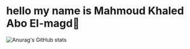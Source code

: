 # hello my name is Mahmoud Khaled Abo El-magd👋

![Anurag's GitHub stats](https://github-readme-stats.vercel.app/api?username=anuraghazra&show_icons=true&theme=transparent)
<!--
**Mahmoudkhaled225/Mahmoudkhaled225** is a ✨ _special_ ✨ repository because its `README.md` (this file) appears on your GitHub profile.

Here are some ideas to get you started:

- 🔭 I’m currently working on ...
- 🌱 I’m currently learning ...
- 👯 I’m looking to collaborate on ...
- 🤔 I’m looking for help with ...
- 💬 Ask me about ...
- 📫 How to reach me: ...
- 😄 Pronouns: ...
- ⚡ Fun fact: ...
-->
